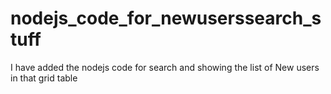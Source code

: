 # nodejs_code_for_newuserssearch_stuff
I have added the nodejs code for search and showing the list of New users in that grid table 
